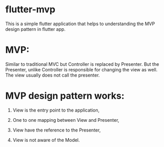 # flutter-mvp

This is a simple flutter application that helps to understanding the MVP design pattern in flutter app.

# MVP:

Similar to traditional MVC but Controller is replaced by Presenter. But the Presenter, unlike Controller is responsible for changing the view as well. The view usually does not call the presenter.

# MVP design pattern works:

1. View is the entry point to the application,

2. One to one mapping between View and Presenter,

3. View have the reference to the Presenter,

4. View is not aware of the Model.